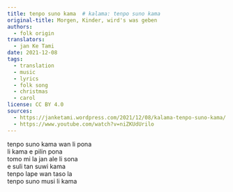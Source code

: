 ```yaml
---
title: tenpo suno kama  # kalama: tenpo suno kama
original-title: Morgen, Kinder, wird's was geben
authors:
  - folk origin
translators:
  - jan Ke Tami
date: 2021-12-08
tags:
  - translation
  - music
  - lyrics
  - folk song
  - christmas
  - carol
license: CC BY 4.0
sources:
  - https://janketami.wordpress.com/2021/12/08/kalama-tenpo-suno-kama/
  - https://www.youtube.com/watch?v=niZKUdUrilo
---
```


tenpo suno kama wan li pona  \
li kama e pilin pona  \
tomo mi la jan ale li sona  \
e suli tan suwi kama  \
tenpo lape wan taso la  \
tenpo suno musi li kama
